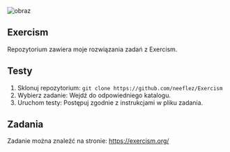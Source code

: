 ![obraz](https://github.com/neeflez/Exercism/assets/121773353/a8940afd-bea5-4ebc-9027-0747169fe530)
## Exercism
Repozytorium zawiera moje rozwiązania zadań z Exercism.

## Testy
1. Sklonuj repozytorium: `git clone https://github.com/neeflez/Exercism`
2. Wybierz zadanie: Wejdź do odpowiedniego katalogu.
3. Uruchom testy: Postępuj zgodnie z instrukcjami w pliku zadania.

## Zadania
Zadanie można znaleźć na stronie: https://exercism.org/
